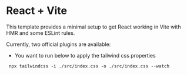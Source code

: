 # React + Vite

This template provides a minimal setup to get React working in Vite with HMR and some ESLint rules.

Currently, two official plugins are available:

- You want to run below to apply the tailwind css properties

```
 npx tailwindcss -i ./src/index.css -o ./src/index.css --watch

```
